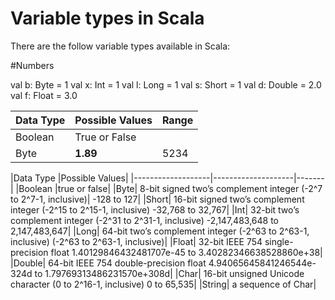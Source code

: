 # Variable types in Scala

There are the follow variable types available in Scala: 

#Numbers 

val b: Byte = 1
val x: Int = 1
val l: Long = 1
val s: Short = 1
val d: Double = 2.0
val f: Float = 3.0

| Data Type         | Possible Values    | Range |
|-------------------|--------------------|-------|
| Boolean           |True or False
| Byte         | **1.89**           | 5234  |



|Data Type	|Possible Values|
|-------------------|--------------------|-------|
|Boolean	|true or false|
|Byte|	8-bit signed two’s complement integer (-2^7 to 2^7-1, inclusive)|
-128 to 127|
|Short|	16-bit signed two’s complement integer (-2^15 to 2^15-1, inclusive)
-32,768 to 32,767|
|Int|	32-bit two’s complement integer (-2^31 to 2^31-1, inclusive)
-2,147,483,648 to 2,147,483,647|
|Long|	64-bit two’s complement integer (-2^63 to 2^63-1, inclusive)
(-2^63 to 2^63-1, inclusive)|
|Float|	32-bit IEEE 754 single-precision float
1.40129846432481707e-45 to 3.40282346638528860e+38|
|Double|	64-bit IEEE 754 double-precision float
4.94065645841246544e-324d to 1.79769313486231570e+308d|
|Char|	16-bit unsigned Unicode character (0 to 2^16-1, inclusive)
0 to 65,535|
|String|	a sequence of Char|